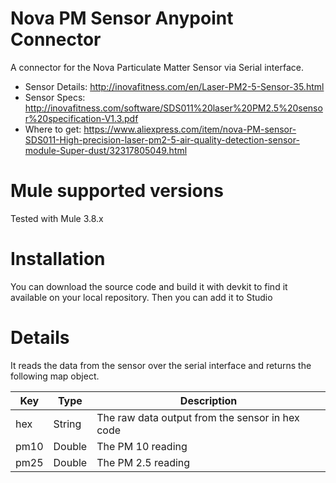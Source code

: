# Nova PM Sensor Anypoint Connector

A connector for the Nova Particulate Matter Sensor via Serial interface.

- Sensor Details: http://inovafitness.com/en/Laser-PM2-5-Sensor-35.html
- Sensor Specs: http://inovafitness.com/software/SDS011%20laser%20PM2.5%20sensor%20specification-V1.3.pdf
- Where to get: https://www.aliexpress.com/item/nova-PM-sensor-SDS011-High-precision-laser-pm2-5-air-quality-detection-sensor-module-Super-dust/32317805049.html

# Mule supported versions
Tested with Mule 3.8.x

# Installation 
You can download the source code and build it with devkit to find it available on your local repository. Then you can add it to Studio

# Details
It reads the data from the sensor over the serial interface and returns the following map object.

| Key | Type | Description |
| --- | --- | --- |
| hex | String | The raw data output from the sensor in hex code |
| pm10 | Double | The PM 10 reading |
| pm25 | Double | The PM 2.5 reading |
